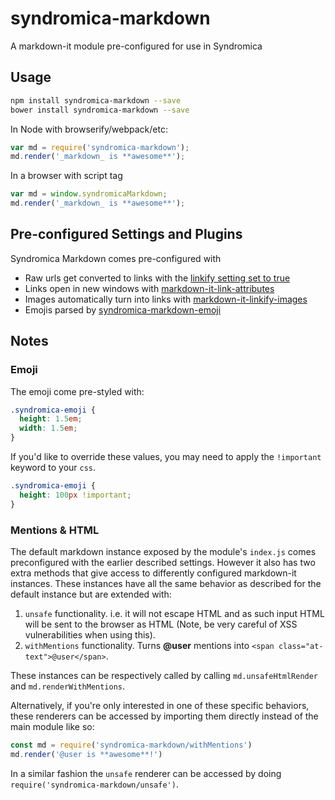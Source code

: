 # syndromica-markdown
A markdown-it module pre-configured for use in Syndromica

## Usage

```bash
npm install syndromica-markdown --save
bower install syndromica-markdown --save
```

In Node with browserify/webpack/etc:

```js
var md = require('syndromica-markdown');
md.render('_markdown_ is **awesome**');
```

In a browser with script tag

```js
var md = window.syndromicaMarkdown;
md.render('_markdown_ is **awesome**');
```

## Pre-configured Settings and Plugins

Syndromica Markdown comes pre-configured with

* Raw urls get converted to links with the [linkify setting set to true](https://github.com/markdown-it/markdown-it/#linkify)
* Links open in new windows with [markdown-it-link-attributes](https://www.npmjs.com/package/markdown-it-link-attributes)
* Images automatically turn into links with [markdown-it-linkify-images](https://www.npmjs.com/package/markdown-it-linkify-images)
* Emojis parsed by [syndromica-markdown-emoji](https://www.npmjs.com/package/syndromica-markdown-emoji)

## Notes

### Emoji

The emoji come pre-styled with:

```css
.syndromica-emoji {
  height: 1.5em;
  width: 1.5em;
}
```

If you'd like to override these values, you may need to apply the `!important` keyword to your `css`.

```css
.syndromica-emoji {
  height: 100px !important;
}
```

### Mentions & HTML
The default markdown instance exposed by the module's `index.js` comes preconfigured with the earlier described settings. However it also has two extra methods that give access to differently configured markdown-it instances. These instances have all the same behavior as described for the default instance but are extended with:

 1. `unsafe` functionality. i.e. it will not escape HTML and as such input HTML will be sent to the browser as HTML (Note, be very careful of XSS vulnerabilities when using this).
 2. `withMentions` functionality. Turns **@user** mentions into `<span class="at-text">@user</span>`.

These instances can be respectively called by calling `md.unsafeHtmlRender` and `md.renderWithMentions`.

Alternatively, if you're only interested in one of these specific behaviors, these renderers can be accessed by importing them directly instead of the main module like so:

```js
const md = require('syndromica-markdown/withMentions')
md.render('@user is **awesome**!')
```

In a similar fashion the `unsafe` renderer can be accessed by doing `require('syndromica-markdown/unsafe')`.